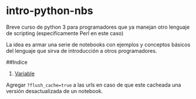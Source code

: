 # intro-python-nbs

Breve curso de python 3 para programadores que ya manejan otro lenguaje de scripting (especificamente Perl en este caso)

La idea es armar una serie de notebooks con ejemplos y conceptos básicos del lenguaje que sirva de introducción a otros programadores. 

##Indice
1. [Variable](http://nbviewer.ipython.org/github/naimetti/intro-python-nbs/blob/master/chapters/Variables.ipynb)



Agregar `?flush_cache=true` a las urls en caso de que este cacheada una versión desactualizada de un notebook.


